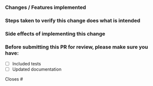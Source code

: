 ### Changes / Features implemented

### Steps taken to verify this change does what is intended

### Side effects of implementing this change

### Before submitting this PR for review, please make sure you have:

- [ ] Included tests 
- [ ] Updated documentation

Closes #
